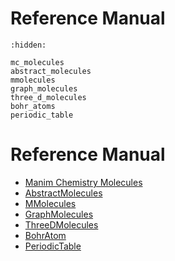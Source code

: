 # Reference Manual
```{toctree}
:hidden:

mc_molecules
abstract_molecules
mmolecules
graph_molecules
three_d_molecules
bohr_atoms
periodic_table
```
# Reference Manual
- [Manim Chemistry Molecules](/reference_manual/mc_molecules.md)
- [AbstractMolecules](/reference_manual/abstract_molecules.md)
- [MMolecules](/reference_manual/mmolecules.md)
- [GraphMolecules](/reference_manual/graph_molecules.md)
- [ThreeDMolecules](/reference_manual/three_d_molecules.md)
- [BohrAtom](/reference_manual/bohr_atoms.md)
- [PeriodicTable](/reference_manual/periodic_table.md)
